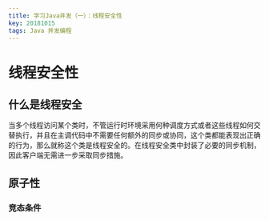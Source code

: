 ```yaml
---
title: 学习Java并发（一）：线程安全性
key: 20181015
tags: Java 并发编程
---
```


# 线程安全性

## 什么是线程安全

当多个线程访问某个类时，不管运行时环境采用何种调度方式或者这些线程如何交替执行，并且在主调代码中不需要任何额外的同步或协同，这个类都能表现出正确的行为，那么就称这个类是线程安全的。在线程安全类中封装了必要的同步机制，因此客户端无需进一步采取同步措施。

## 原子性

### 竞态条件



